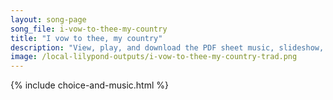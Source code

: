 ```yaml
---
layout: song-page
song_file: i-vow-to-thee-my-country
title: "I vow to thee, my country"
description: "View, play, and download the PDF sheet music, slideshow, and audio. Lyrics: I vow to thee, my country, all earthly things above, entire and whole and perfect, the service of my love: the love that asks no question, the love th... english nationalist 1part accompanied chords"
image: /local-lilypond-outputs/i-vow-to-thee-my-country-trad.png
---
```


{% include choice-and-music.html %}